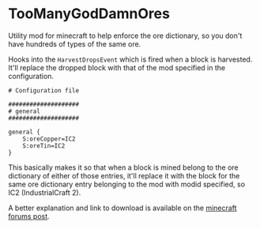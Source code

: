 TooManyGodDamnOres
==================

Utility mod for minecraft to help enforce the ore dictionary, so you don't have hundreds of types of the same ore.

Hooks into the `HarvestDropsEvent` which is fired when a block is harvested. It'll replace the dropped block with 
that of the mod specified in the configuration. 

    # Configuration file

    ####################
    # general
    ####################

    general {
        S:oreCopper=IC2
        S:oreTin=IC2
    }
    
This basically makes it so that when a block is mined belong to the ore dictionary of either of those entries, it'll 
replace it with the block for the same ore dictionary entry belonging to the mod with modid specified, so IC2 (IndustrialCraft 2).

A better explanation and link to download is available on the [minecraft forums post](http://www.minecraftforum.net/topic/2582075-172forge-toomanygoddamnores-ore-dictionary-enforcement/).
